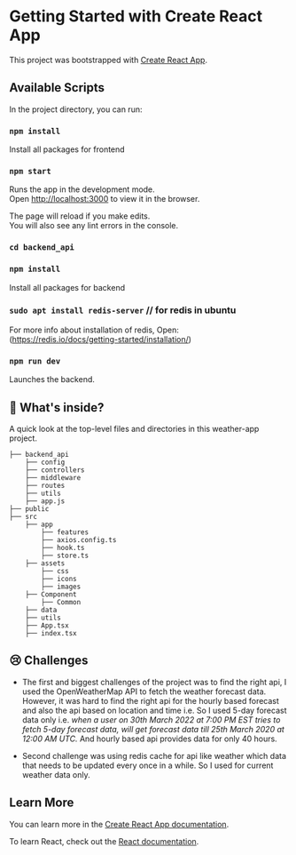# Getting Started with Create React App

This project was bootstrapped with [Create React App](https://github.com/facebook/create-react-app).

## Available Scripts

In the project directory, you can run:

### `npm install`

Install all packages for frontend

### `npm start`

Runs the app in the development mode.\
Open [http://localhost:3000](http://localhost:3000) to view it in the browser.

The page will reload if you make edits.\
You will also see any lint errors in the console.

### `cd backend_api`

### `npm install`

Install all packages for backend

### `sudo apt install redis-server` // for redis in ubuntu

For more info about installation of redis, Open: (https://redis.io/docs/getting-started/installation/)

### `npm run dev`

Launches the backend.

## 🧐 What's inside?

A quick look at the top-level files and directories in this weather-app project.

```
├── backend_api
	├── config
	├── controllers
	├── middleware
	├── routes
	├── utils
	├── app.js
├── public
├── src
	├── app
        ├── features
        ├── axios.config.ts
        ├── hook.ts
        ├── store.ts
    ├──	assets
        ├── css
        ├── icons
        ├── images
    ├── Component
        ├── Common
	├── data
	├── utils
	├── App.tsx
	├── index.tsx
```

## 😢 Challenges

-   The first and biggest challenges of the project was to find the right api, I used the OpenWeatherMap API to fetch the weather forecast data. However, it was hard to find the right api for the hourly based forecast and also the api based on location and time i.e. So I used 5-day forecast data only i.e. _when a user on 30th March 2022 at 7:00 PM EST tries to fetch 5-day forecast data, will get forecast data till 25th March 2020 at 12:00 AM UTC._ And hourly based api provides data for only 40 hours.

-   Second challenge was using redis cache for api like weather which data that needs to be updated every once in a while. So I used for current weather data only.

## Learn More

You can learn more in the [Create React App documentation](https://facebook.github.io/create-react-app/docs/getting-started).

To learn React, check out the [React documentation](https://reactjs.org/).
